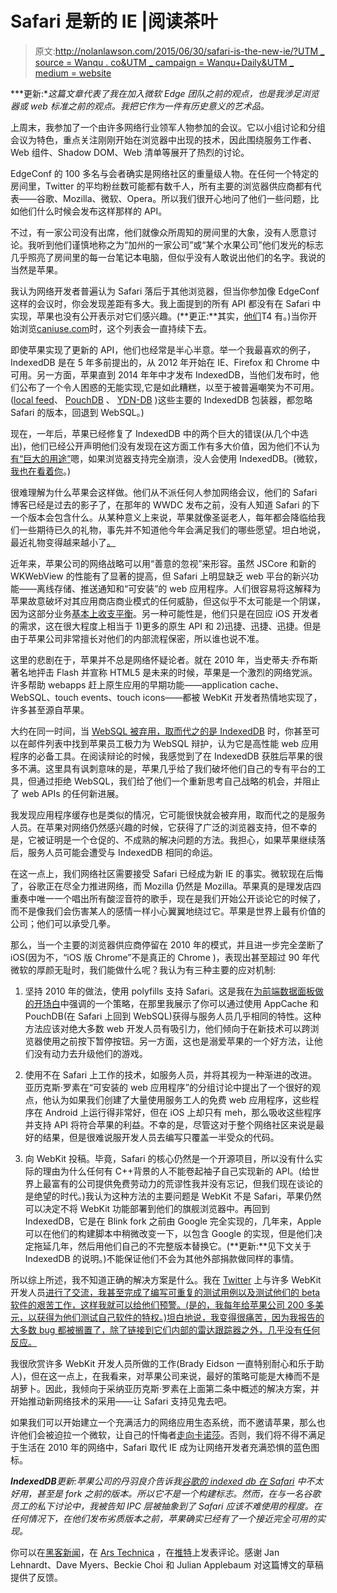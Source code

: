 # Safari 是新的 IE |阅读茶叶

> 原文:[http://nolanlawson.com/2015/06/30/safari-is-the-new-ie/?UTM _ source = Wanqu . co&UTM _ campaign = Wanqu+Daily&UTM _ medium = website](http://nolanlawson.com/2015/06/30/safari-is-the-new-ie/?utm_source=wanqu.co&utm_campaign=Wanqu+Daily&utm_medium=website)

***更新:**这篇文章代表了我在加入微软 Edge 团队之前的观点，也是我涉足浏览器或 web 标准之前的观点。我把它作为一件有历史意义的艺术品。*

上周末，我参加了一个由许多网络行业领军人物参加的会议。它以小组讨论和分组会议为特色，重点关注刚刚开始在浏览器中出现的技术，因此围绕服务工作者、Web 组件、Shadow DOM、Web 清单等展开了热烈的讨论。

EdgeConf 的 100 多名与会者确实是网络社区的重量级人物。在任何一个特定的房间里，Twitter 的平均粉丝数可能都有数千人，所有主要的浏览器供应商都有代表——谷歌、Mozilla、微软、Opera。所以我们很开心地问了他们一些问题，比如他们什么时候会发布这样那样的 API。

不过，有一家公司没有出席，他们就像众所周知的房间里的大象，没有人愿意讨论。我听到他们谨慎地称之为“加州的一家公司”或“某个水果公司”他们发光的标志几乎照亮了房间里的每一台笔记本电脑，但似乎没有人敢说出他们的名字。我说的当然是苹果。

我认为网络开发者普遍认为 Safari 落后于其他浏览器，但当你参加像 EdgeConf 这样的会议时，你会发现差距有多大。我上面提到的所有 API 都没有在 Safari 中实现，苹果也没有公开表示对它们感兴趣。(**更正:**其实，[他们](http://arstechnica.com/information-technology/2015/06/op-ed-safari-is-the-new-internet-explorer/?comments=1&post=29304893)T4 有。)当你开始浏览[caniuse.com](http://caniuse.com)时，这个列表会一直持续下去。

即使苹果实现了更新的 API，他们也经常是半心半意。举一个我最喜欢的例子，IndexedDB 是在 5 年多前提出的，从 2012 年开始在 IE、Firefox 和 Chrome 中可用。另一方面，苹果直到 2014 年年中才发布 IndexedDB，当他们发布时，他们公布了一个令人困惑的无能实现,它是如此糟糕，以至于被普遍嘲笑为不可用。([local feed](https://github.com/mozilla/localForage/issues/254#issuecomment-56987169)、 [PouchDB](http://pouchdb.com/2014/09/22/3.0.6.html) 、 [YDN-DB](https://github.com/yathit/ydn-db/issues/23#issuecomment-63221843) )这些主要的 IndexedDB 包装器，都忽略 Safari 的版本，回退到 WebSQL。)

现在，一年后，苹果已经修复了 IndexedDB 中的两个巨大的错误(从几个中选出)，他们已经公开声明他们没有发现在这方面工作有多大价值，因为他们不认为[有“巨大的用途”](https://twitter.com/simevidas/status/610910096097304578)嗯，如果浏览器支持完全崩溃，没人会使用 IndexedDB。(微软，[我也在看着你](https://gist.github.com/nolanlawson/a841ee23436410f37168)。)

很难理解为什么苹果会这样做。他们从不派任何人参加网络会议，他们的 Safari 博客已经是过去的影子了，在那年的 WWDC 发布之前，没有人知道 Safari 的下一个版本会包含什么。从某种意义上来说，苹果就像圣诞老人，每年都会降临给我们一些期待已久的礼物，事先并不知道他今年会满足我们的哪些愿望。坦白地说，最近礼物变得越来越小了[。](https://twitter.com/jaffathecake/status/612992537238896641)

近年来，苹果公司的网络战略可以用“善意的忽视”来形容。虽然 JSCore 和新的 WKWebView 的性能有了显著的提高，但 Safari 上明显缺乏 web 平台的新兴功能——离线存储、推送通知和“可安装”的 web 应用程序。人们很容易将这解释为苹果故意破坏对其应用商店商业模式的任何威胁，但这似乎不太可能是一个阴谋，因为这部分业务[基本上收支平衡](http://www.macobserver.com/tmo/article/apple_app_store_runs_just_above_break_even)。另一种可能性是，他们只是在回应 iOS 开发者的需求，这在很大程度上相当于 1)更多的原生 API 和 2)迅捷、迅捷、迅捷。但是由于苹果公司非常擅长对他们的内部流程保密，所以谁也说不准。

这里的悲剧在于，苹果并不总是网络怀疑论者。就在 2010 年，当史蒂夫·乔布斯著名地抨击 Flash 并宣称 HTML5 是未来的时候，苹果是一个激烈的网络党派。许多帮助 webapps 赶上原生应用的早期功能——application cache、WebSQL、touch events、touch icons——都被 WebKit 开发者热情地实现了，许多甚至源自苹果。

大约在同一时间，当 [WebSQL 被弃用，取而代之的是 IndexedDB](https://nolanlawson.com/2014/04/26/web-sql-database-in-memoriam/) 时，你甚至可以在邮件列表中找到苹果员工极力为 WebSQL 辩护，认为它是高性能 web 应用程序的必备工具。在阅读辩论的时候，我感觉到了在 IndexedDB 获胜后苹果的很多不满。这里具有讽刺意味的是，苹果几乎给了我们破坏他们自己的专有平台的工具，但通过拒绝 WebSQL，我们给了他们一个重新思考自己战略的机会，并阻止了 web APIs 的任何新进展。

我发现应用程序缓存也是类似的情况，它可能很快就会被弃用，取而代之的是服务人员。在苹果对网络仍然感兴趣的时候，它获得了广泛的浏览器支持，但不幸的是，它被证明是一个仓促的、不成熟的解决问题的方法。我担心，如果苹果继续落后，服务人员可能会遭受与 IndexedDB 相同的命运。

在这一点上，我们网络社区需要接受 Safari 已经成为新 IE 的事实。微软现在后悔了，谷歌正在尽全力推进网络，而 Mozilla 仍然是 Mozilla。苹果真的是理发店四重奏中唯一一个唱出所有酸涩音符的歌手，现在是我们开始公开谈论它的时候了，而不是像我们会伤害某人的感情一样小心翼翼地绕过它。苹果是世界上最有价值的公司；他们可以承受几拳。

那么，当一个主要的浏览器供应商停留在 2010 年的模式，并且进一步完全垄断了 iOS(因为不，“iOS 版 Chrome”不是真正的 Chrome )，表现出甚至超过 90 年代微软的厚颜无耻时，我们能做什么呢？我认为有三种主要的应对机制:

1.  坚持 2010 年的做法，使用 polyfills 支持 Safari。这是我在[为前端数据面板做的开场白](http://nolanlawson.github.io/edgeconf-2015)中强调的一个策略，在那里我展示了你可以通过使用 AppCache 和 PouchDB(在 Safari 上回到 WebSQL)获得与服务人员几乎相同的特性。这种方法应该对绝大多数 web 开发人员有吸引力，他们倾向于在新技术可以跨浏览器使用之前按下暂停按钮。另一方面，这也是溺爱苹果的一个好方法，让他们没有动力去升级他们的游戏。
2.  使用不在 Safari 上工作的技术，如服务人员，并将其视为一种渐进的改进。亚历克斯·罗素在“可安装的 web 应用程序”的分组讨论中提出了一个很好的观点，他认为如果我们创建了大量使用服务工人的免费 web 应用程序，这些程序在 Android 上运行得非常好，但在 iOS 上却只有 meh，那么吸收这些程序并支持 API 将符合苹果的利益。不幸的是，尽管这对于整个网络社区来说是最好的结果，但是很难说服开发人员去编写只覆盖一半受众的代码。

3.  向 WebKit 投稿。毕竟，Safari 的核心仍然是一个开源项目，所以没有什么实际的理由为什么任何有 C++背景的人不能卷起袖子自己实现新的 API。(给世界上最富有的公司提供免费劳动力的荒谬性我并没有忘记，但我们现在谈论的是绝望的时代。)我认为这种方法的主要问题是 WebKit 不是 Safari，苹果仍然可以决定不将 WebKit 功能部署到他们的旗舰浏览器中。再回到 IndexedDB，它是在 Blink fork 之前由 Google 完全实现的，几年来，Apple 可以在他们的构建脚本中稍微改变一下，以包含 Google 的实现，但是他们决定拖延几年，然后用他们自己的不完整版本替换它。(**更新:**见下文关于 IndexedDB 的说明。)不能保证他们不会为其他外部捐款做同样的事情。

所以综上所述，我不知道正确的解决方案是什么。我在 [Twitter](https://twitter.com/nolanlawson/status/562276124815007744) 上与许多 WebKit 开发人员[进行了交流，我甚至完成了编写可重复的测试用例以及测试他们的 beta 软件的艰苦工作，这样我就可以给他们预警。(是的，我每年给苹果公司 200 多美元，以获得为他们测试自己软件的特权。)坦白地说，我变得很痛苦，因为我报告的大多数 bug 都被搁置了，除了链接到它们内部的雷达跟踪器之外，几乎没有任何反应。](https://twitter.com/nolanlawson/status/562276124815007744)

我很欣赏许多 WebKit 开发人员所做的工作(Brady Eidson 一直特别耐心和乐于助人)，但在这一点上，在我看来，对苹果公司来说，最好的策略可能是大棒而不是胡萝卜。因此，我倾向于采纳亚历克斯·罗素在上面第二条中概述的解决方案，并开始推动新网络技术的采用——让 Safari 支持见鬼去吧。

如果我们可以开始建立一个充满活力的网络应用生态系统，而不邀请苹果，那么也许他们会被迫拉一个微软，让自己的忏悔者[走向卡诺莎](https://en.wikipedia.org/wiki/Walk_to_Canossa)。否则，我们将不得不满足于生活在 2010 年的网络中，Safari 取代 IE 成为让网络开发者充满恐惧的蓝色图标。

***IndexedDB**更新:苹果公司的丹羽良介告诉我[谷歌的 indexed db 在 Safari](https://twitter.com/ryosukeniwa/status/617084699177922560) 中不太好用，甚至是 fork 之前的版本。所以它不是一个构建标志。然而，在与一名谷歌员工的私下讨论中，我被告知 IPC 层被抽象到了 Safari 应该不难使用的程度。在任何情况下，在他们发布劣质版本之前，苹果确实已经有了一个接近完全可用的实现。*

你可以在[黑客新闻](https://news.ycombinator.com/item?id=9804533)，在 [Ars Technica](http://arstechnica.com/information-technology/2015/06/op-ed-safari-is-the-new-internet-explorer/) ，在[推特](https://twitter.com/nolanlawson/status/615851062923276288)上发表评论。感谢 Jan Lehnardt、Dave Myers、Beckie Choi 和 Julian Applebaum 对这篇博文的草稿提供了反馈。